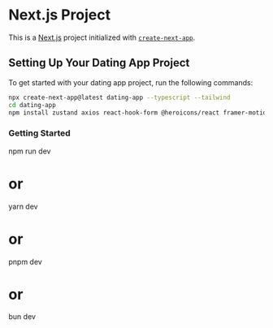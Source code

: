 # Next.js Project

This is a [Next.js](https://nextjs.org) project initialized with [`create-next-app`](https://nextjs.org/docs/app/api-reference/cli/create-next-app).

## Setting Up Your Dating App Project

To get started with your dating app project, run the following commands:

```bash
npx create-next-app@latest dating-app --typescript --tailwind
cd dating-app
npm install zustand axios react-hook-form @heroicons/react framer-motion

```

### Getting Started

npm run dev
# or
yarn dev
# or
pnpm dev
# or
bun dev
